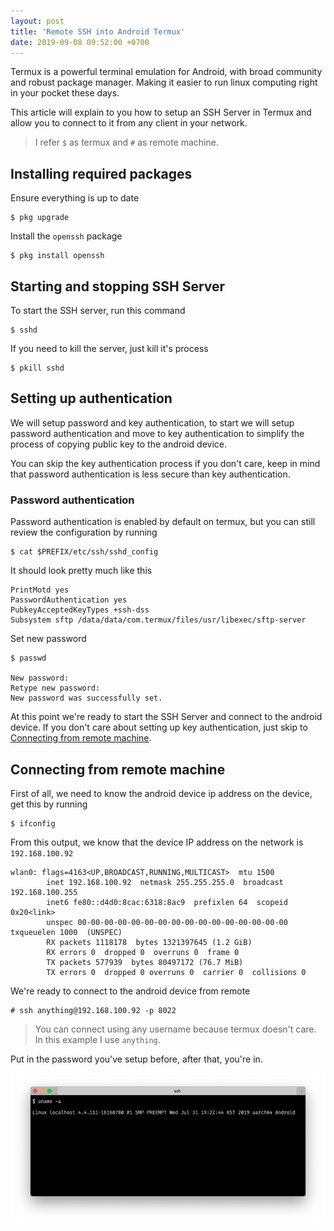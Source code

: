 ```yaml
---
layout: post
title: 'Remote SSH into Android Termux'
date: 2019-09-08 09:52:00 +0700
---
```


Termux is a powerful terminal emulation for Android, with broad community and robust package manager. Making it easier to run linux computing right in your pocket these days.

This article will explain to you how to setup an SSH Server in Termux and allow you to connect to it from any client in your network.

> I refer `$` as termux and `#` as remote machine.

## Installing required packages

Ensure everything is up to date

```
$ pkg upgrade
```

Install the `openssh` package

```
$ pkg install openssh
```

## Starting and stopping SSH Server

To start the SSH server, run this command

```
$ sshd
```

If you need to kill the server, just kill it's process

```
$ pkill sshd
```

## Setting up authentication

We will setup password and key authentication, to start we will setup password authentication and move to key authentication to simplify the process of copying public key to the android device.

You can skip the key authentication process if you don't care, keep in mind that password authentication is less secure than key authentication.

### Password authentication

Password authentication is enabled by default on termux, but you can still review the configuration by running

```
$ cat $PREFIX/etc/ssh/sshd_config
```

It should look pretty much like this

```
PrintMotd yes
PasswordAuthentication yes
PubkeyAcceptedKeyTypes +ssh-dss
Subsystem sftp /data/data/com.termux/files/usr/libexec/sftp-server
```

Set new password

```
$ passwd

New password:
Retype new password:
New password was successfully set.
```

At this point we're ready to start the SSH Server and connect to the android device. If you don't care about setting up key authentication, just skip to [Connecting from remote machine](#connecting-from-remote-machine).

## Connecting from remote machine

First of all, we need to know the android device ip address on the device, get this by running

```
$ ifconfig
```

From this output, we know that the device IP address on the network is `192.168.100.92`

```
wlan0: flags=4163<UP,BROADCAST,RUNNING,MULTICAST>  mtu 1500
        inet 192.168.100.92  netmask 255.255.255.0  broadcast 192.168.100.255
        inet6 fe80::d4d0:8cac:6318:8ac9  prefixlen 64  scopeid 0x20<link>
        unspec 00-00-00-00-00-00-00-00-00-00-00-00-00-00-00-00  txqueuelen 1000  (UNSPEC)
        RX packets 1118178  bytes 1321397645 (1.2 GiB)
        RX errors 0  dropped 0  overruns 0  frame 0
        TX packets 577939  bytes 80497172 (76.7 MiB)
        TX errors 0  dropped 0 overruns 0  carrier 0  collisions 0
```

We're ready to connect to the android device from remote

```
# ssh anything@192.168.100.92 -p 8022
```

> You can connect using any username because termux doesn't care. In this example I use `anything`.

Put in the password you've setup before, after that, you're in.

![SSH to Termux from remote machine](/images/termux-ssh-in.png)
